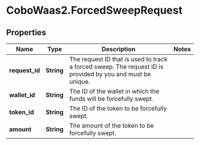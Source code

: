 # CoboWaas2.ForcedSweepRequest

## Properties

Name | Type | Description | Notes
------------ | ------------- | ------------- | -------------
**request_id** | **String** | The request ID that is used to track a forced sweep. The request ID is provided by you and must be unique. | 
**wallet_id** | **String** | The ID of the wallet in which the funds will be forcefully swept. | 
**token_id** | **String** | The ID of the token to be forcefully swept. | 
**amount** | **String** | The amount of the token to be forcefully swept. | 


